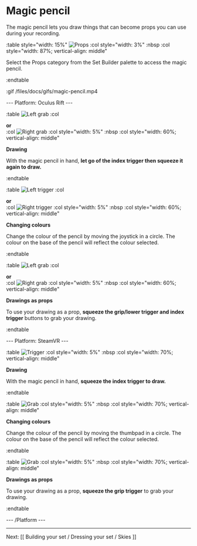 # Magic pencil

The magic pencil lets you draw things that can become props you can use during your recording.

:table style="width: 15%"
	![Props](/files/docs/graphics/button_p-props.png)
:col style="width: 3%"
	:nbsp
:col style="width: 87%; vertical-align: middle"

Select the Props category from the Set Builder palette to access the magic pencil.

:endtable

:gif /files/docs/gifs/magic-pencil.mp4

--- Platform: Oculus Rift ---

:table
	![Left grab](/files/docs/graphics/Oculus-touch_L-trigger_L-grip.png)
:col
	<div class="center middle"><b>or</b></div>
:col
	![Right grab](/files/docs/graphics/Oculus-touch_R-trigger-f_R-grip.png)
:col style="width: 5%"
	:nbsp
:col style="width: 60%; vertical-align: middle"

**Drawing**

With the magic pencil in hand, **let go of the index trigger then squeeze it again to draw.**

:endtable

:table
	![Left trigger](/files/docs/graphics/Oculus-touch_L-trigger_L-grip-L-joystick.png)
:col
	<div class="center middle"><b>or</b></div>
:col
	![Right trigger](/files/docs/graphics/Oculus-touch_R-grip-index-joy.png)
:col style="width: 5%"
	:nbsp
:col style="width: 60%; vertical-align: middle"

**Changing colours**

Change the colour of the pencil by moving the joystick in a circle.  The colour on the base of the pencil will reflect the colour selected.

:endtable

:table
	![Left grab](/files/docs/graphics/Oculus-touch-alt_L-trigger_L-grip.png)
:col
	<div class="center middle"><b>or</b></div>
:col
	![Right grab](/files/docs/graphics/Oculus-touch_R-trigger_R-grip.png)
:col style="width: 5%"
	:nbsp
:col style="width: 60%; vertical-align: middle"

**Drawings as props**

To use your drawing as a prop, **squeeze the grip/lower trigger and index trigger** buttons to grab your drawing.

:endtable

--- Platform: SteamVR ---

:table
	![Trigger](/files/docs/graphics/Vive_grip-f_trigger.png)
:col style="width: 5%"
	:nbsp
:col style="width: 70%; vertical-align: middle"

**Drawing**

With the magic pencil in hand, **squeeze the index trigger to draw.**

:endtable

:table
	![Grab](/files/docs/graphics/Vive_joystick-grip.png)
:col style="width: 5%"
	:nbsp
:col style="width: 70%; vertical-align: middle"

**Changing colours**

Change the colour of the pencil by moving the thumbpad in a circle.  The colour on the base of the pencil will reflect the colour selected.

:endtable

:table
	![Grab](/files/docs/graphics/Vive_grip.png)
:col style="width: 5%"
	:nbsp
:col style="width: 70%; vertical-align: middle"

**Drawings as props**

To use your drawing as a prop, **squeeze the grip trigger** to grab your drawing.

:endtable

--- /Platform ---

---

Next: [[ Building your set / Dressing your set / Skies ]]
